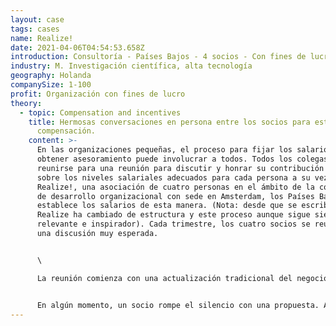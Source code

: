 ```yaml
---
layout: case
tags: cases
name: Realize!
date: 2021-04-06T04:54:53.658Z
introduction: Consultoría - Países Bajos - 4 socios - Con fines de lucro
industry: M. Investigación científica, alta tecnología
geography: Holanda
companySize: 1-100
profit: Organización con fines de lucro
theory:
  - topic: Compensation and incentives
    title: Hermosas conversaciones en persona entre los socios para establecer su
      compensación.
    content: >-
      En las organizaciones pequeñas, el proceso para fijar los salarios y
      obtener asesoramiento puede involucrar a todos. Todos los colegas pueden
      reunirse para una reunión para discutir y honrar su contribución y decidir
      sobre los niveles salariales adecuados para cada persona a su vez.
      Realize!, una asociación de cuatro personas en el ámbito de la consultoría
      de desarrollo organizacional con sede en Amsterdam, los Países Bajos,
      establece los salarios de esta manera. (Nota: desde que se escribió esto,
      Realize ha cambiado de estructura y este proceso aunque sigue siendo
      relevante e inspirador). Cada trimestre, los cuatro socios se reúnen para
      una discusión muy esperada. 


      \

      La reunión comienza con una actualización tradicional del negocio —donde se discute la actividad de los clientes, eventos prominentes y cifras clave para el último trimestre. Luego viene la parte hermosa (y sensible): cada socio a su vez comparte su perspectiva sobre su contribución durante el último trimestre, incluyendo el trabajo que ha hecho, los proyectos que ha dirigido, y el apoyo que ha dado a otros. Mientras que un socio habla, los otros pueden resaltar o festejar cualquier contribución no divulgada, ofrecer reconocimiento, o hacer una pregunta crítica. Cuando el grupo ha terminado y siente que la contribución de todos ha sido escuchada y honrada, cada persona hace una pausa para reflexionar en silencio sobre la compensación. ¿Cómo podrían compartir las ganancias del último trimestre entre los socios de una manera que refleje la contribución de todos? 


      En algún momento, un socio rompe el silencio con una propuesta. A veces, la propuesta se siente bien y se acepta en el acto. Más a menudo, es una base para una discusión: siento que mi contribución aquí o su contribución allí merece un mayor reconocimiento. ¿Cómo se dividirá exactamente el dinero, o cómo se reconocerá a los socios, en última instancia, no es de lo que trata esta conversación. La discusión tiene un propósito más alto: asegurarse de que todo el mundo sienta que su contribución es plenamente valorada, que las perspectivas interna y externa (lo que veo y lo que otros perciben) están sincronizadas. Es un ejercicio de apertura, confianza y vulnerabilidad. Los cuatro socios informan que invariablemente entran en la discusión con cierto nerviosismo y salen de la reunión con un profundo sentido de gratitud (y abrazos colegiales espontáneos) por formar parte de una asociación que opera desde niveles tan profundos de escucha y confianza. ^\[Laloux, Frederic. Reinventing Organizations. Nelson Parker (2014), page 130.]
---
```

